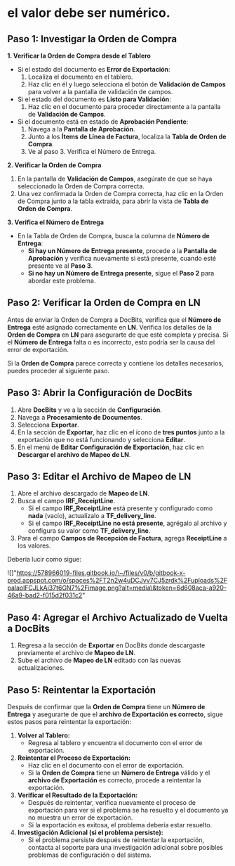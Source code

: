 # el valor debe ser numérico.

## **Paso 1: Investigar la Orden de Compra**

**1. Verificar la Orden de Compra desde el Tablero**

* Si el estado del documento es **Error de Exportación**:
  1. Localiza el documento en el tablero.
  2. Haz clic en él y luego selecciona el botón de **Validación de Campos** para volver a la pantalla de validación de campos.
* Si el estado del documento es **Listo para Validación**:
  1. Haz clic en el documento para proceder directamente a la pantalla de **Validación de Campos**.
* Si el documento está en estado de **Aprobación Pendiente**:
  1. Navega a la **Pantalla de Aprobación**.
  2. Junto a los **Ítems de Línea de Factura**, localiza la **Tabla de Orden de Compra**.
  3. Ve al paso 3. Verifica el Número de Entrega.

**2. Verificar la Orden de Compra**

1. En la pantalla de **Validación de Campos**, asegúrate de que se haya seleccionado la Orden de Compra correcta.
2. Una vez confirmada la Orden de Compra correcta, haz clic en la Orden de Compra junto a la tabla extraída, para abrir la vista de **Tabla de Orden de Compra**.

**3. Verifica el Número de Entrega**

* En la Tabla de Orden de Compra, busca la columna de **Número de Entrega**:
  * **Si hay un Número de Entrega presente**, procede a la **Pantalla de Aprobación** y verifica nuevamente si está presente, cuando esté presente ve al **Paso 3**.
  * **Si no hay un Número de Entrega presente**, sigue el **Paso 2** para abordar este problema.

## Paso 2: Verificar la Orden de Compra en LN

Antes de enviar la Orden de Compra a DocBits, verifica que el **Número de Entrega** esté asignado correctamente en **LN**. Verifica los detalles de la **Orden de Compra** en **LN** para asegurarte de que esté completa y precisa. Si el **Número de Entrega** falta o es incorrecto, esto podría ser la causa del error de exportación.

Si la **Orden de Compra** parece correcta y contiene los detalles necesarios, puedes proceder al siguiente paso.

## **Paso 3: Abrir la Configuración de DocBits**

1. Abre **DocBits** y ve a la sección de **Configuración**.
2. Navega a **Procesamiento de Documentos**.
3. Selecciona **Exportar**.
4. En la sección de **Exportar**, haz clic en el ícono de **tres puntos** junto a la exportación que no está funcionando y selecciona **Editar**.
5. En el menú de **Editar Configuración de Exportación**, haz clic en **Descargar el archivo de Mapeo de LN**.

## **Paso 3: Editar el Archivo de Mapeo de LN**

1. Abre el archivo descargado de **Mapeo de LN**.
2. Busca el campo **IRF\_ReceiptLine**.
   * Si el campo **IRF\_ReceiptLine** está presente y configurado como **nada** (vacío), actualízalo a **TF\_delivery\_line**.
   * Si el campo **IRF\_ReceiptLine** **no está presente**, agrégalo al archivo y configura su valor como **TF\_delivery\_line**.
3. Para el campo **Campos de Recepción de Factura**, agrega **ReceiptLine** a los valores.

Debería lucir como sigue:

!\[]"https://578966019-files.gitbook.io/\~/files/v0/b/gitbook-x-prod.appspot.com/o/spaces%2FT2n2w4uDCJvv7CJ5zrdk%2Fuploads%2FpalaolFCJLkAi37t6GN7%2Fimage.png?alt=media\&token=6d608aca-a920-46a9-bad2-f015d2f031c2"

## **Paso 4: Agregar el Archivo Actualizado de Vuelta a DocBits**

1. Regresa a la sección de **Exportar** en DocBits donde descargaste previamente el archivo de **Mapeo de LN**.
2. Sube el archivo de **Mapeo de LN** editado con las nuevas actualizaciones.

## Paso 5: Reintentar la Exportación

Después de confirmar que la **Orden de Compra** tiene un **Número de Entrega** y asegurarte de que el **archivo de Exportación es correcto**, sigue estos pasos para reintentar la exportación:

1. **Volver al Tablero:**
   * Regresa al tablero y encuentra el documento con el error de exportación.
2. **Reintentar el Proceso de Exportación:**
   * Haz clic en el documento con el error de exportación.
   * Si la **Orden de Compra** tiene un **Número de Entrega** válido y el **archivo de Exportación** es correcto, procede a reintentar la exportación.
3. **Verificar el Resultado de la Exportación:**
   * Después de reintentar, verifica nuevamente el proceso de exportación para ver si el problema se ha resuelto y el documento ya no muestra un error de exportación.
   * Si la exportación es exitosa, el problema debería estar resuelto.
4. **Investigación Adicional (si el problema persiste):**
   * Si el problema persiste después de reintentar la exportación, contacta al soporte para una investigación adicional sobre posibles problemas de configuración o del sistema.
